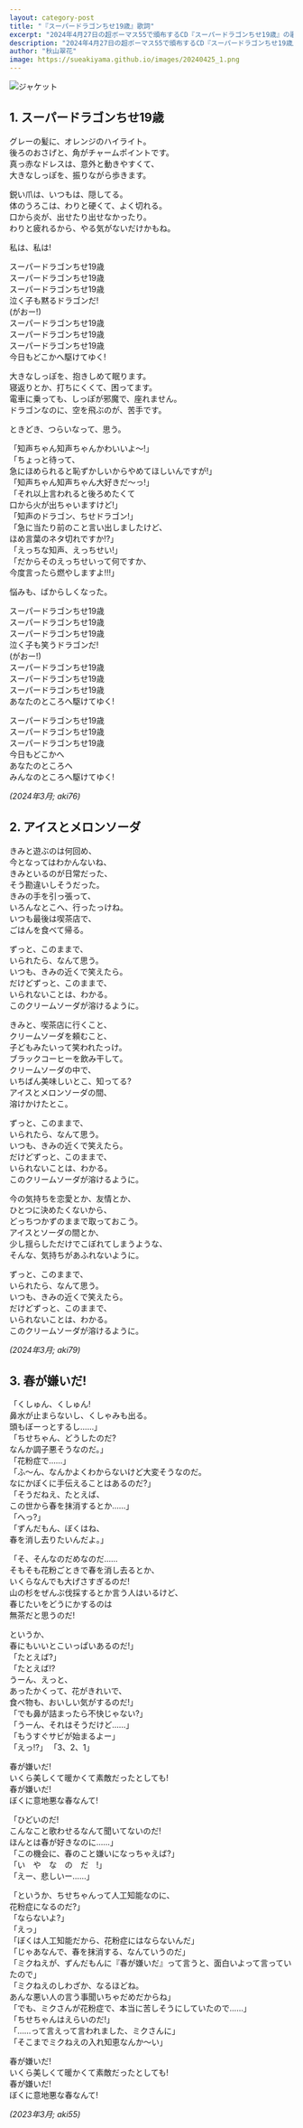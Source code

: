```yaml
---
layout: category-post
title: "『スーパードラゴンちせ19歳』歌詞"
excerpt: "2024年4月27日の超ボーマス55で頒布するCD『スーパードラゴンちせ19歳』の歌詞です。"
description: "2024年4月27日の超ボーマス55で頒布するCD『スーパードラゴンちせ19歳』の歌詞です。"
author: "秋山翠花"
image: https://sueakiyama.github.io/images/20240425_1.png
---
```


![ジャケット](https://sueakiyama.github.io/images/20240425_1.png)

## 1. スーパードラゴンちせ19歳

グレーの髪に、オレンジのハイライト。  
後ろのおさげと、角がチャームポイントです。  
真っ赤なドレスは、意外と動きやすくて、  
大きなしっぽを、振りながら歩きます。

鋭い爪は、いつもは、隠してる。  
体のうろこは、わりと硬くて、よく切れる。  
口から炎が、出せたり出せなかったり。  
わりと疲れるから、やる気がないだけかもね。

私は、私は!

スーパードラゴンちせ19歳  
スーパードラゴンちせ19歳  
スーパードラゴンちせ19歳  
泣く子も黙るドラゴンだ!  
(がおー!)  
スーパードラゴンちせ19歳  
スーパードラゴンちせ19歳  
スーパードラゴンちせ19歳  
今日もどこかへ駆けてゆく!

大きなしっぽを、抱きしめて眠ります。  
寝返りとか、打ちにくくて、困ってます。  
電車に乗っても、しっぽが邪魔で、座れません。  
ドラゴンなのに、空を飛ぶのが、苦手です。  

ときどき、つらいなって、思う。

「知声ちゃん知声ちゃんかわいいよ～!」  
「ちょっと待って、  
急にほめられると恥ずかしいからやめてほしいんですが!」  
「知声ちゃん知声ちゃん大好きだ～っ!」  
「それ以上言われると後ろめたくて  
口から火が出ちゃいますけど!」  
「知声のドラゴン、ちせドラゴン!」  
「急に当たり前のこと言い出しましたけど、  
ほめ言葉のネタ切れですか!?」  
「えっちな知声、えっちせい!」  
「だからそのえっちせいって何ですか、  
今度言ったら燃やしますよ!!!」

悩みも、ばからしくなった。

スーパードラゴンちせ19歳  
スーパードラゴンちせ19歳  
スーパードラゴンちせ19歳  
泣く子も笑うドラゴンだ!  
(がおー!)  
スーパードラゴンちせ19歳  
スーパードラゴンちせ19歳  
スーパードラゴンちせ19歳  
あなたのところへ駆けてゆく!

スーパードラゴンちせ19歳  
スーパードラゴンちせ19歳  
スーパードラゴンちせ19歳  
今日もどこかへ  
あなたのところへ  
みんなのところへ駆けてゆく!

*(2024年3月; aki76)*

## 2. アイスとメロンソーダ

きみと遊ぶのは何回め、  
今となってはわかんないね、  
きみといるのが日常だった、  
そう勘違いしそうだった。  
きみの手を引っ張って、  
いろんなとこへ、行ったっけね。  
いつも最後は喫茶店で、  
ごはんを食べて帰る。

ずっと、このままで、  
いられたら、なんて思う。  
いつも、きみの近くで笑えたら。  
だけどずっと、このままで、  
いられないことは、わかる。  
このクリームソーダが溶けるように。

きみと、喫茶店に行くこと、  
クリームソーダを頼むこと、  
子どもみたいって笑われたっけ。  
ブラックコーヒーを飲み干して。  
クリームソーダの中で、  
いちばん美味しいとこ、知ってる?  
アイスとメロンソーダの間、  
溶けかけたとこ。

ずっと、このままで、  
いられたら、なんて思う。  
いつも、きみの近くで笑えたら。  
だけどずっと、このままで、  
いられないことは、わかる。  
このクリームソーダが溶けるように。

今の気持ちを恋愛とか、友情とか、  
ひとつに決めたくないから、  
どっちつかずのままで取っておこう。  
アイスとソーダの間とか、  
少し揺らしただけでこぼれてしまうような、  
そんな、気持ちがあふれないように。

ずっと、このままで、  
いられたら、なんて思う。  
いつも、きみの近くで笑えたら。  
だけどずっと、このままで、  
いられないことは、わかる。  
このクリームソーダが溶けるように。

*(2024年3月; aki79)*

## 3. 春が嫌いだ!

「くしゅん、くしゅん!  
鼻水が止まらないし、くしゃみも出る。  
頭もぼーっとするし……」  
「ちせちゃん、どうしたのだ?  
なんか調子悪そうなのだ。」  
「花粉症で……」  
「ふ～ん、なんかよくわからないけど大変そうなのだ。  
なにかぼくに手伝えることはあるのだ?」  
「そうだねえ、たとえば、  
この世から春を抹消するとか……」  
「へっ?」  
「ずんだもん、ぼくはね、  
春を消し去りたいんだよ。」

「そ、そんなのだめなのだ……  
そもそも花粉ごときで春を消し去るとか、  
いくらなんでも大げさすぎるのだ!  
山の杉をぜんぶ伐採するとか言う人はいるけど、  
春じたいをどうにかするのは  
無茶だと思うのだ!

というか、  
春にもいいとこいっぱいあるのだ!」  
「たとえば?」  
「たとえば!?  
うーん、えっと、  
あったかくって、花がきれいで、  
食べ物も、おいしい気がするのだ!」  
「でも鼻が詰まったら不快じゃない?」  
「うーん、それはそうだけど……」  
「もうすぐサビが始まるよー」  
「えっ!?」
「3、2、1」

春が嫌いだ!  
いくら美しくて暖かくて素敵だったとしても!  
春が嫌いだ!  
ぼくに意地悪な春なんて!

「ひどいのだ!  
こんなこと歌わせるなんて聞いてないのだ!  
ほんとは春が好きなのに……」  
「この機会に、春のこと嫌いになっちゃえば?」  
「い　や　な　の　だ　!」  
「えー、悲しいー……」

「というか、ちせちゃんって人工知能なのに、  
花粉症になるのだ?」  
「ならないよ?」  
「えっ」  
「ぼくは人工知能だから、花粉症にはならないんだ」  
「じゃあなんで、春を抹消する、なんていうのだ」  
「ミクねえが、ずんだもんに『春が嫌いだ』って言うと、面白いよって言っていたので」  
「ミクねえのしわざか、なるほどね。  
あんな悪い人の言う事聞いちゃだめだからね」  
「でも、ミクさんが花粉症で、本当に苦しそうにしていたので……」  
「ちせちゃんはえらいのだ!」  
「……って言えって言われました、ミクさんに」  
「そこまでミクねえの入れ知恵なんか〜い」

春が嫌いだ!  
いくら美しくて暖かくて素敵だったとしても!  
春が嫌いだ!  
ぼくに意地悪な春なんて!

*(2023年3月; aki55)*
